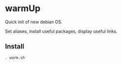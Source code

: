 # warmUp

Quick init of new debian OS.

Set aliases, install useful packages, display useful links.

## Install

`. warm.sh`
